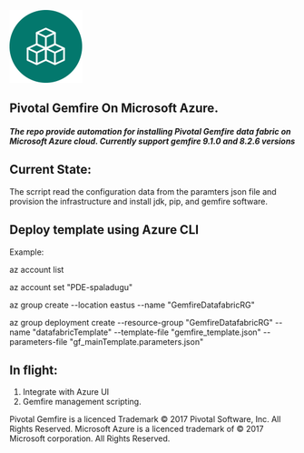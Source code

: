 
![alt text](https://github.com/Pivotal-Data-Engineering/gemfire-azure/blob/master/icon_gemfire1.png "Logo") 
## Pivotal Gemfire On Microsoft Azure.
      
##### The repo provide automation for installing Pivotal Gemfire data fabric on Microsoft Azure cloud. Currently support gemfire 9.1.0 and 8.2.6 versions

## Current State:
The scrript read the configuration data from the paramters json file and provision the infrastructure and install jdk, pip, and gemfire software. 

## Deploy template using Azure CLI

Example:

az account list

az account set "PDE-spaladugu"

az group create --location eastus --name "GemfireDatafabricRG"

az group deployment create --resource-group "GemfireDatafabricRG" --name "datafabricTemplate" --template-file "gemfire_template.json" --parameters-file "gf_mainTemplate.parameters.json"

## In flight:
1. Integrate with Azure UI
2. Gemfire management scripting.






  Pivotal Gemfire is a licenced Trademark © 2017 Pivotal Software, Inc. All Rights Reserved.
  Microsoft Azure is a licenced trademark of © 2017 Microsoft corporation. All Rights Reserved.

